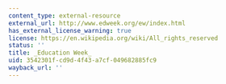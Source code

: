 ```yaml
---
content_type: external-resource
external_url: http://www.edweek.org/ew/index.html
has_external_license_warning: true
license: https://en.wikipedia.org/wiki/All_rights_reserved
status: ''
title: _Education Week_
uid: 3542301f-cd9d-4f43-a7cf-049682885fc9
wayback_url: ''
---
```

